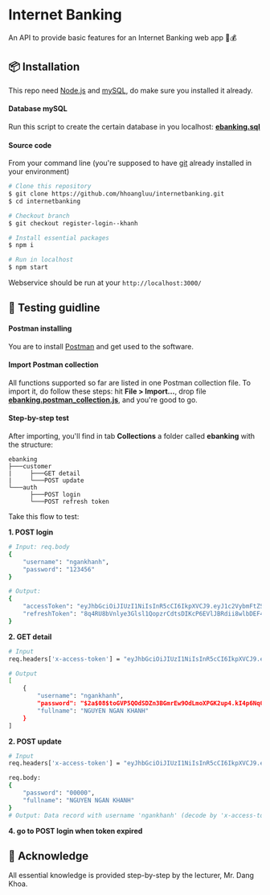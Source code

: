# Internet Banking
An API to provide basic features for an Internet Banking web app 💸💰

## 📦 Installation
This repo need [Node.js](https://nodejs.org/en/) and [mySQL](https://www.mysql.com/), do make sure you installed it already.

#### Database mySQL
Run this script to create the certain database in you localhost: [**ebanking.sql**](https://github.com/hhoangluu/internetbanking/blob/register-login--khanh/ebanking.sql)

#### Source code
From your command line (you're supposed to have [git](https://git-scm.com/) already installed in your environment)
```bash
# Clone this repository
$ git clone https://github.com/hhoangluu/internetbanking.git
$ cd internetbanking

# Checkout branch
$ git checkout register-login--khanh

# Install essential packages
$ npm i

# Run in localhost
$ npm start
```
Webservice should be run at your `http://localhost:3000/`


## 🧪 Testing guidline

#### Postman installing
You are to install [Postman](https://www.postman.com/) and get used to the software.

#### Import Postman collection
All functions supported so far are listed in one Postman collection file. To import it, do follow these steps: hit **File > Import...**, drop file [**ebanking.postman_collection.js**](https://github.com/hhoangluu/internetbanking/blob/register-login--khanh/ebanking.postman_collection.json), and you're good to go.

#### Step-by-step test
After importing, you'll find in tab **Collections** a folder called **ebanking** with the structure:
```
ebanking
├───customer
|     ├───GET detail
|     └───POST update
└───auth
      ├───POST login
      └───POST refresh token
```

Take this flow to test:

**1. POST login**
```bash
# Input: req.body
{
    "username": "ngankhanh",
    "password": "123456"
}

# Output:
{
    "accessToken": "eyJhbGciOiJIUzI1NiIsInR5cCI6IkpXVCJ9.eyJ1c2VybmFtZSI6Im5nYW5raGFuaCIsImlhdCI6MTU4OTIxMjczOSwiZXhwIjoxNTg5MjEzMzM5fQ._FQrFUtfZU-1oRfFx6UoMH9EqIaQiFgRzkAxlYNigVg",
    "refreshToken": "8q4RU8bVnlye3Glsl1QopzrCdtsDIKcP6EVlJBRdii8wlbDEF4KFPKMj7ho2CVbAOUeTYkANWBvnI52g"
}
```
**2. GET detail**
```bash
# Input
req.headers['x-access-token'] = "eyJhbGciOiJIUzI1NiIsInR5cCI6IkpXVCJ9.eyJ1c2VybmFtZSI6Im5nYW5raGFuaCIsImlhdCI6MTU4OTIxMjczOSwiZXhwIjoxNTg5MjEzMzM5fQ._FQrFUtfZU-1oRfFx6UoMH9EqIaQiFgRzkAxlYNigVg"

# Output
[
    {
        "username": "ngankhanh",
        "password": "$2a$08$toGVP5QOdSDZn3BGmrEw9OdLmoXPGK2up4.kI4p6Nq0PNbk6rKDSK",
        "fullname": "NGUYEN NGAN KHANH"
    }
]
```
**2. POST update**
```bash
# Input
req.headers['x-access-token'] = "eyJhbGciOiJIUzI1NiIsInR5cCI6IkpXVCJ9.eyJ1c2VybmFtZSI6Im5nYW5raGFuaCIsImlhdCI6MTU4OTIxMjczOSwiZXhwIjoxNTg5MjEzMzM5fQ._FQrFUtfZU-1oRfFx6UoMH9EqIaQiFgRzkAxlYNigVg"

req.body:
{
	"password": "00000",
	"fullname": "NGUYEN NGAN KHANH"
}
# Output: Data record with username 'ngankhanh' (decode by 'x-access-token') have altered
```
**4. go to POST login when token expired**


## 🙏 Acknowledge
All essential knowledge is provided step-by-step by the lecturer, Mr. Dang Khoa.
